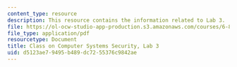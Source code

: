 ```yaml
---
content_type: resource
description: This resource contains the information related to Lab 3.
file: https://ol-ocw-studio-app-production.s3.amazonaws.com/courses/6-858-computer-systems-security-fall-2014/d5123ae79495b489dc7255376c9842ae_MIT6_858F14_lab3.pdf
file_type: application/pdf
resourcetype: Document
title: Class on Computer Systems Security, Lab 3
uid: d5123ae7-9495-b489-dc72-55376c9842ae
---
```

